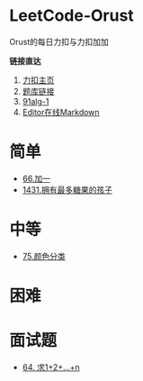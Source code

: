 # LeetCode-Orust
Orust的每日力扣与力扣加加

**链接直达**
1. [力扣主页](https://leetcode-cn.com/u/821218213/)
2. [题库链接](https://leetcode-cn.com/problemset/all/)
3. [91alg-1](https://github.com/leetcode-pp/91alg-1)
4. [Editor在线Markdown](https://pandao.github.io/editor.md/)

# 简单
- [66.加一](https://github.com/Liu821218213/LeetCode-Orust/blob/master/LeetCode%2B%2B/%E3%80%90Day%201%E3%80%91%202020-06-01%20-%2066.%20%E5%8A%A0%E4%B8%80%20%231.md)
- [1431.拥有最多糖果的孩子](https://github.com/Liu821218213/LeetCode-Orust/blob/master/DailyLeetCode/2020%E5%B9%B46%E6%9C%88/1%231431.%E6%8B%A5%E6%9C%89%E6%9C%80%E5%A4%9A%E7%B3%96%E6%9E%9C%E7%9A%84%E5%AD%A9%E5%AD%90.md)

# 中等
- [75.颜色分类](https://github.com/Liu821218213/LeetCode-Orust/blob/master/LeetCode%2B%2B/%E3%80%90Day%202%E3%80%91%202020-06-02%20-%2075.%20%E9%A2%9C%E8%89%B2%E5%88%86%E7%B1%BB%20%2315.md)

# 困难

# 面试题
- [64. 求1+2+…+n](https://github.com/Liu821218213/LeetCode-Orust/blob/master/DailyLeetCode/2020%E5%B9%B46%E6%9C%88/2%23%E9%9D%A2%E8%AF%95%E9%A2%9864.%20%E6%B1%821%2B2%2B%E2%80%A6%2Bn.md)



